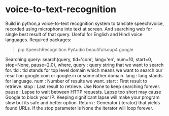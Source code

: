 # voice-to-text-recognition
Build in python,a voice-to-text recognition system to tanslate speech/voice, recorded using microphone into text at screen. And searching web for single best result of that query. Useful for English and Hindi voice languages.
Required packages:
> pip
> SpeechRecognition
> PyAudio
> beautifulsoup4
> google

Searching query: 
search(query, tld='com', lang='en', num=10, start=0, stop=None, pause=2.0), where,
query : query string that we want to search for.
tld : tld stands for top level domain which means we want to search our result on google.com or google.in or some other domain.
lang : lang stands for language.
num : Number of results we want.
start : First result to retrieve.
stop : Last result to retrieve. Use None to keep searching forever.
pause : Lapse to wait between HTTP requests. Lapse too short may cause Google to block your IP. Keeping significant lapse will make your program slow but its safe and better option.
Return : Generator (iterator) that yields found URLs. If the stop parameter is None the iterator will loop forever.

